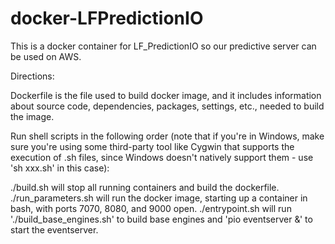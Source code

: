 # docker-LFPredictionIO

This is a docker container for LF_PredictionIO so our predictive server can be used on AWS.

Directions:

Dockerfile is the file used to build docker image, and it includes information about source code, dependencies, packages, settings, etc., needed to build the image.

Run shell scripts in the following order (note that if you're in Windows, make sure you're using some third-party tool like Cygwin that supports the execution of .sh files, since Windows doesn't natively support them - use 'sh xxx.sh' in this case):

./build.sh will stop all running containers and build the dockerfile.
./run_parameters.sh will run the docker image, starting up a container in bash, with ports 7070, 8080, and 9000 open.
./entrypoint.sh will run './build_base_engines.sh' to build base engines and 'pio eventserver &' to start the eventserver. 


